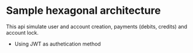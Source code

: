 # Sample hexagonal architecture
This api simulate user and account creation, payments (debits, credits) and account lock.

- Using JWT as authetication method

